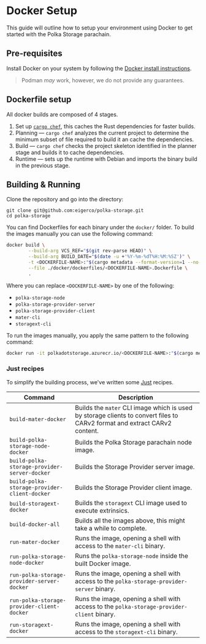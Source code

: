 # Docker Setup

This guide will outline how to setup your environment using Docker to get started with the Polka Storage parachain.

## Pre-requisites

Install Docker on your system by following the [Docker install instructions](https://docs.docker.com/engine/install/).

> Podman _may_ work, however, we do not provide any guarantees.

## Dockerfile setup

All docker builds are composed of 4 stages.

1. Set up [`cargo chef`](https://github.com/LukeMathWalker/cargo-chef), this caches the Rust dependencies for faster builds.
2. Planning — `cargo chef` analyzes the current project to determine the minimum subset of file required to build it an cache the dependencies.
3. Build — `cargo chef` checks the project skeleton identified in the planner stage and builds it to cache dependencies.
4. Runtime — sets up the runtime with Debian and imports the binary build in the previous stage.

## Building & Running

Clone the repository and go into the directory:

```shell
git clone git@github.com:eigerco/polka-storage.git
cd polka-storage
```

You can find Dockerfiles for each binary under the `docker/` folder.
To build the images manually you can use the following command:

```bash
docker build \
        --build-arg VCS_REF="$(git rev-parse HEAD)" \
        --build-arg BUILD_DATE="$(date -u +'%Y-%m-%dT%H:%M:%SZ')" \
        -t <DOCKERFILE-NAME>:"$(cargo metadata --format-version=1 --no-deps | jq -r '.packages[0].version')" \
        --file ./docker/dockerfiles/<DOCKERFILE-NAME>.Dockerfile \
        .
```

Where you can replace `<DOCKERFILE-NAME>` by one of the following:

- `polka-storage-node`
- `polka-storage-provider-server`
- `polka-storage-provider-client`
- `mater-cli`
- `storagext-cli`

To run the images manually, you apply the same pattern to the following command:

```bash
docker run -it polkadotstorage.azurecr.io/<DOCKERFILE-NAME>:"$(cargo metadata --format-version=1 --no-deps | jq -r '.packages[0].version')"
```

### Just recipes

To simplify the building process, we've written some [Just](https://github.com/casey/just) recipes.

| Command                                      | Description                                                                                                               |
| -------------------------------------------- | ------------------------------------------------------------------------------------------------------------------------- |
| `build-mater-docker`                         | Builds the `mater` CLI image which is used by storage clients to convert files to CARv2 format and extract CARv2 content. |
| `build-polka-storage-node-docker`            | Builds the Polka Storage parachain node image.                                                                            |
| `build-polka-storage-provider-server-docker` | Builds the Storage Provider server image.                                                                                 |
| `build-polka-storage-provider-client-docker` | Builds the Storage Provider client image.                                                                                 |
| `build-storagext-docker`                     | Builds the `storagext` CLI image used to execute extrinsics.                                                              |
| `build-docker-all`                           | Builds all the images above, this might take a while to complete.                                                         |
| `run-mater-docker`                           | Runs the image, opening a shell with access to the `mater-cli` binary.                                                    |
| `run-polka-storage-node-docker`              | Runs the `polka-storage-node` inside the built Docker image.                                                              |
| `run-polka-storage-provider-server-docker`   | Runs the image, opening a shell with access to the `polka-storage-provider-server` binary.                                |
| `run-polka-storage-provider-client-docker`   | Runs the image, opening a shell with access to the `polka-storage-provider-client` binary.                                |
| `run-storagext-docker`                       | Runs the image, opening a shell with access to the `storagext-cli` binary.                                                |
